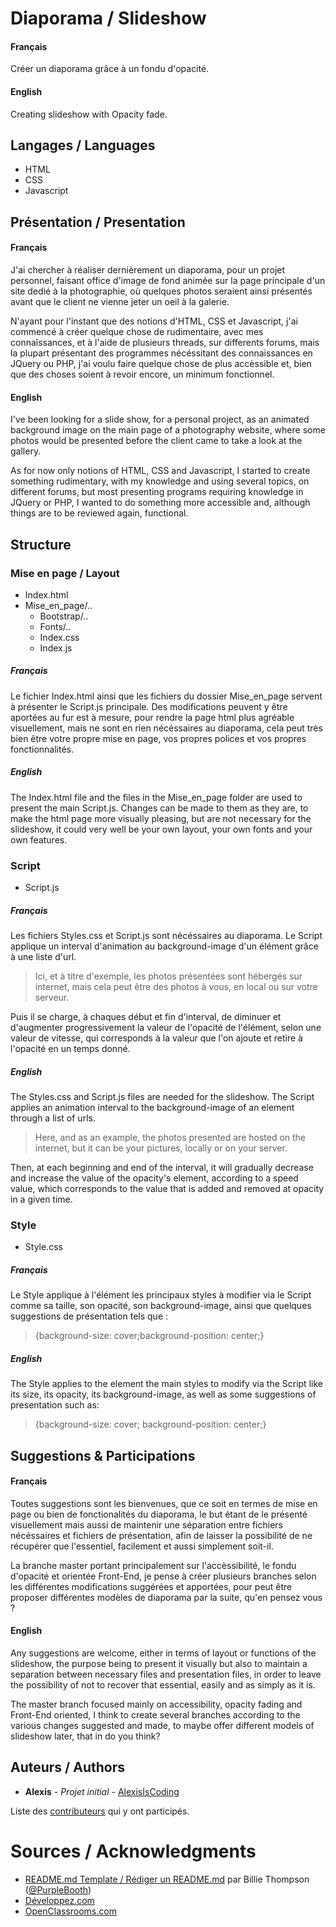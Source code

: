 # Diaporama / Slideshow

#### Français
Créer un diaporama grâce à un fondu d'opacité.

#### English
Creating slideshow with Opacity fade.

## Langages / Languages

- HTML
- CSS
- Javascript

## Présentation / Presentation 

#### Français
J'ai chercher à réaliser dernièrement un diaporama, pour un projet personnel, faisant office d'image de fond animée sur la page principale d'un site dedié à la photographie, où quelques photos seraient ainsi présentés avant que le client ne vienne jeter un oeil à la galerie.

N'ayant pour l'instant que des notions d'HTML, CSS et Javascript, j'ai commencé à créer quelque chose de rudimentaire, avec mes connaîssances, et à l'aide de plusieurs threads, sur differents forums, mais la plupart présentant des programmes nécéssitant des connaissances en JQuery ou PHP, j'ai voulu faire quelque chose de plus accèssible et, bien que des choses soient à revoir encore, un minimum fonctionnel.

#### English
I've been looking for a slide show, for a personal project, as an animated background image on the main page of a photography website, where some photos would be presented before the client came to take a look at the gallery.

As for now only notions of HTML, CSS and Javascript, I started to create something rudimentary, with my knowledge and using several topics, on different forums, but most presenting programs requiring knowledge in JQuery or PHP, I wanted to do something more accessible and, although things are to be reviewed again, functional.

## Structure

### Mise en page / Layout

- Index.html
- Mise_en_page/..
	- Bootstrap/..
	- Fonts/..
	- Index.css
	- Index.js

##### Français
Le fichier Index.html ainsi que les fichiers du dossier Mise_en_page servent à présenter le Script.js principale. Des modifications peuvent y être aportées au fur est à mesure, pour rendre la page html plus agréable visuellement, mais ne sont en rien nécéssaires au diaporama, cela peut très bien être votre propre mise en page, vos propres polices et vos propres fonctionnalités.

##### English
The Index.html file and the files in the Mise_en_page folder are used to present the main Script.js. Changes can be made to them as they are, to make the html page more visually pleasing, but are not necessary for the slideshow, it could very well be your own layout, your own fonts and your own features.

### Script

- Script.js

##### Français
Les fichiers Styles.css et Script.js sont nécéssaires au diaporama. Le Script applique un interval d'animation au background-image d'un élément grâce à une liste d'url.

> Ici, et à titre d'exemple, les photos présentées sont hébergés sur internet, mais cela peut être des photos à vous, en local ou sur votre serveur.

Puis il se charge, à chaques début et fin d'interval, de diminuer et d'augmenter progressivement la valeur de l'opacité de l'élément, selon une valeur de vitesse, qui corresponds à la valeur que l'on ajoute et retire à l'opacité en un temps donné.

##### English
The Styles.css and Script.js files are needed for the slideshow. The Script applies an animation interval to the background-image of an element through a list of urls.

> Here, and as an example, the photos presented are hosted on the internet, but it can be your pictures, locally or on your server.

Then, at each beginning and end of the interval, it will gradually decrease and increase the value of the opacity's element, according to a speed value, which corresponds to the value that is added and removed at opacity in a given time.

### Style

- Style.css

##### Français
Le Style applique à l'élément les principaux styles à modifier via le Script comme sa taille, son opacité, son background-image, ainsi que quelques suggestions de présentation tels que :

> {background-size: cover;background-position: center;}

##### English
The Style applies to the element the main styles to modify via the Script like its size, its opacity, its background-image, as well as some suggestions of presentation such as:

> {background-size: cover; background-position: center;}

## Suggestions & Participations

#### Français
Toutes suggestions sont les bienvenues, que ce soit en termes de mise en page ou bien de fonctionalités du diaporama, le but étant de le présenté visuellement mais aussi de maintenir une séparation entre fichiers nécéssaires et fichiers de présentation, afin de laisser la possibilité de ne récupérer que l'essentiel, facilement et aussi simplement soit-il.

La branche master portant principalement sur l'accèssibilité, le fondu d'opacité et orientée Front-End, je pense à créer plusieurs branches selon les différentes modifications suggérées et apportées, pour peut être proposer différentes modèles de diaporama par la suite, qu'en pensez vous ? 

#### English
Any suggestions are welcome, either in terms of layout or functions of the slideshow, the purpose being to present it visually but also to maintain a separation between necessary files and presentation files, in order to leave the possibility of not to recover that essential, easily and as simply as it is.

The master branch focused mainly on accessibility, opacity fading and Front-End oriented, I think to create several branches according to the various changes suggested and made, to maybe offer different models of slideshow later, that in do you think?

## Auteurs / Authors

- **Alexis** - *Projet initial* - [AlexisIsCoding](https://github.com/AlexisIsCoding)

Liste des [contributeurs](https://github.com/AlexisIsCoding/Slideshow/contributors) qui y ont participés.

# Sources / Acknowledgments

- [README.md Template / Rédiger un README.md](https://gist.github.com/PurpleBooth/109311bb0361f32d87a2) par Billie Thompson ([@PurpleBooth](https://github.com/PurpleBooth))
- [Développez.com](https://www.developpez.net/)
- [OpenClassrooms.com](https://www.openclassrooms.com/)
